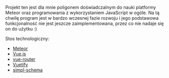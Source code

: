 Projekt ten jest dla mnie poligonem doświadczalnym do nauki platformy Meteor oraz programowania z wykorzystaniem JavaScript w ogóle.
Na tą chwilę program jest w bardzo wczesnej fazie rozwoju i jego podstawowa funkcjonalność nie jest jeszcze zaimplementowana, przez co nie nadaje się on do użytku :)

Stos technologiczny:

* [Meteor](https://www.meteor.com/)
* [Vue.js](https://vuejs.org/)
* [vue-router](https://router.vuejs.org/en/)
* [Vuetify](https://vuetifyjs.com/en/)
* [simpl-schema](https://www.npmjs.com/package/simpl-schema)
